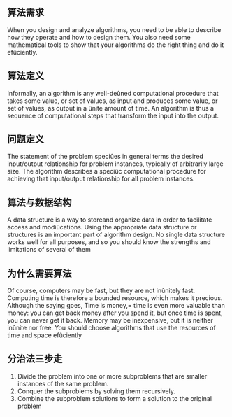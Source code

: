 ## 算法需求
When you design and analyze algorithms, you need to be able to describe how they operate and how to design them. You also need some mathematical tools to show that your algorithms do the right thing and do it efûciently.
## 算法定义
Informally, an algorithm is any well-deûned computational procedure that takes some value, or set of values, as input and produces some value, or set of values, as output in a ûnite amount of time. An algorithm is thus a sequence of computational steps that transform the input into the output.
## 问题定义
The statement of the problem speciûes in general terms the desired input/output relationship for problem instances, typically of arbitrarily large size. The algorithm describes a speciûc computational procedure for achieving that input/output relationship for all problem instances.
## 算法与数据结构
A data structure is a way to storeand organize data in order to facilitate access and modiûcations. Using the appropriate data structure or structures is an important part of algorithm design. No single data structure works well for all purposes, and so you should know the strengths and limitations of several of them
## 为什么需要算法
Of course, computers may be fast, but they are not inûnitely fast. Computing time is therefore a bounded resource, which makes it precious. Although the saying goes, Time is money,= time is even more valuable than money: you can get back money after you spend it, but once time is spent, you can never get it back. Memory may be inexpensive, but it is neither inûnite nor free. You should choose algorithms that use the resources of time and space efûciently
## 分治法三步走
1. Divide the problem into one or more subproblems that are smaller instances of the same problem.
2. Conquer the subproblems by solving them recursively.
3. Combine the subproblem solutions to form a solution to the original problem